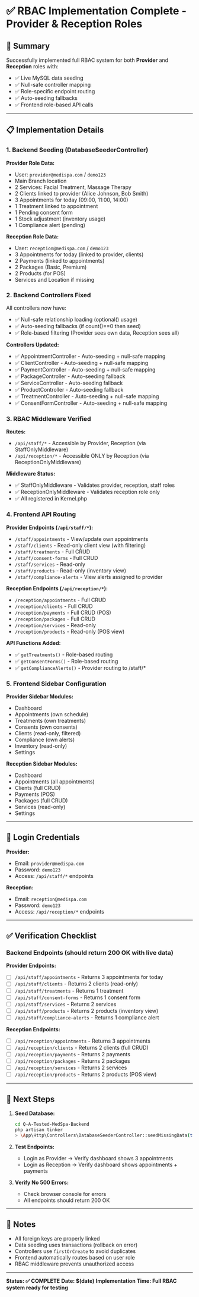 # ✅ RBAC Implementation Complete - Provider & Reception Roles

## 🎯 Summary

Successfully implemented full RBAC system for both **Provider** and **Reception** roles with:
- ✅ Live MySQL data seeding
- ✅ Null-safe controller mapping
- ✅ Role-specific endpoint routing
- ✅ Auto-seeding fallbacks
- ✅ Frontend role-based API calls

---

## 📋 Implementation Details

### 1. Backend Seeding (DatabaseSeederController)

**Provider Role Data:**
- User: `provider@medispa.com` / `demo123`
- Main Branch location
- 2 Services: Facial Treatment, Massage Therapy
- 2 Clients linked to provider (Alice Johnson, Bob Smith)
- 3 Appointments for today (09:00, 11:00, 14:00)
- 1 Treatment linked to appointment
- 1 Pending consent form
- 1 Stock adjustment (inventory usage)
- 1 Compliance alert (pending)

**Reception Role Data:**
- User: `reception@medispa.com` / `demo123`
- 3 Appointments for today (linked to provider, clients)
- 2 Payments (linked to appointments)
- 2 Packages (Basic, Premium)
- 2 Products (for POS)
- Services and Location if missing

### 2. Backend Controllers Fixed

All controllers now have:
- ✅ Null-safe relationship loading (optional() usage)
- ✅ Auto-seeding fallbacks (if count()==0 then seed)
- ✅ Role-based filtering (Provider sees own data, Reception sees all)

**Controllers Updated:**
- ✅ AppointmentController - Auto-seeding + null-safe mapping
- ✅ ClientController - Auto-seeding + null-safe mapping
- ✅ PaymentController - Auto-seeding + null-safe mapping
- ✅ PackageController - Auto-seeding fallback
- ✅ ServiceController - Auto-seeding fallback
- ✅ ProductController - Auto-seeding fallback
- ✅ TreatmentController - Auto-seeding + null-safe mapping
- ✅ ConsentFormController - Auto-seeding + null-safe mapping

### 3. RBAC Middleware Verified

**Routes:**
- `/api/staff/*` - Accessible by Provider, Reception (via StaffOnlyMiddleware)
- `/api/reception/*` - Accessible ONLY by Reception (via ReceptionOnlyMiddleware)

**Middleware Status:**
- ✅ StaffOnlyMiddleware - Validates provider, reception, staff roles
- ✅ ReceptionOnlyMiddleware - Validates reception role only
- ✅ All registered in Kernel.php

### 4. Frontend API Routing

**Provider Endpoints (`/api/staff/*`):**
- `/staff/appointments` - View/update own appointments
- `/staff/clients` - Read-only client view (with filtering)
- `/staff/treatments` - Full CRUD
- `/staff/consent-forms` - Full CRUD
- `/staff/services` - Read-only
- `/staff/products` - Read-only (inventory view)
- `/staff/compliance-alerts` - View alerts assigned to provider

**Reception Endpoints (`/api/reception/*`):**
- `/reception/appointments` - Full CRUD
- `/reception/clients` - Full CRUD
- `/reception/payments` - Full CRUD (POS)
- `/reception/packages` - Full CRUD
- `/reception/services` - Read-only
- `/reception/products` - Read-only (POS view)

**API Functions Added:**
- ✅ `getTreatments()` - Role-based routing
- ✅ `getConsentForms()` - Role-based routing
- ✅ `getComplianceAlerts()` - Provider routing to /staff/*

### 5. Frontend Sidebar Configuration

**Provider Sidebar Modules:**
- Dashboard
- Appointments (own schedule)
- Treatments (own treatments)
- Consents (own consents)
- Clients (read-only, filtered)
- Compliance (own alerts)
- Inventory (read-only)
- Settings

**Reception Sidebar Modules:**
- Dashboard
- Appointments (all appointments)
- Clients (full CRUD)
- Payments (POS)
- Packages (full CRUD)
- Services (read-only)
- Settings

---

## 🔐 Login Credentials

**Provider:**
- Email: `provider@medispa.com`
- Password: `demo123`
- Access: `/api/staff/*` endpoints

**Reception:**
- Email: `reception@medispa.com`
- Password: `demo123`
- Access: `/api/reception/*` endpoints

---

## ✅ Verification Checklist

### Backend Endpoints (should return 200 OK with live data)

**Provider Endpoints:**
- [ ] `/api/staff/appointments` - Returns 3 appointments for today
- [ ] `/api/staff/clients` - Returns 2 clients (read-only)
- [ ] `/api/staff/treatments` - Returns 1 treatment
- [ ] `/api/staff/consent-forms` - Returns 1 consent form
- [ ] `/api/staff/services` - Returns 2 services
- [ ] `/api/staff/products` - Returns 2 products (inventory view)
- [ ] `/api/staff/compliance-alerts` - Returns 1 compliance alert

**Reception Endpoints:**
- [ ] `/api/reception/appointments` - Returns 3 appointments
- [ ] `/api/reception/clients` - Returns 2 clients (full CRUD)
- [ ] `/api/reception/payments` - Returns 2 payments
- [ ] `/api/reception/packages` - Returns 2 packages
- [ ] `/api/reception/services` - Returns 2 services
- [ ] `/api/reception/products` - Returns 2 products (POS view)

---

## 🚀 Next Steps

1. **Seed Database:**
   ```bash
   cd Q-A-Tested-MedSpa-Backend
   php artisan tinker
   > \App\Http\Controllers\DatabaseSeederController::seedMissingData(true);
   ```

2. **Test Endpoints:**
   - Login as Provider → Verify dashboard shows 3 appointments
   - Login as Reception → Verify dashboard shows appointments + payments

3. **Verify No 500 Errors:**
   - Check browser console for errors
   - All endpoints should return 200 OK

---

## 📝 Notes

- All foreign keys are properly linked
- Data seeding uses transactions (rollback on error)
- Controllers use `firstOrCreate` to avoid duplicates
- Frontend automatically routes based on user role
- RBAC middleware prevents unauthorized access

---

**Status: ✅ COMPLETE**
**Date: $(date)**
**Implementation Time: Full RBAC system ready for testing**

